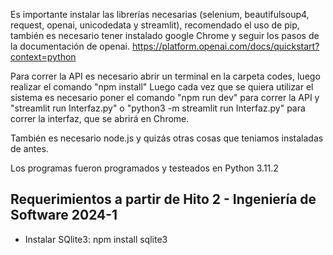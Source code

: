 Es importante instalar las librerías necesarias (selenium, beautifulsoup4, request, openai, unicodedata 
y streamlit), recomendado el uso de pip,
también es necesario tener instalado google Chrome y seguir los pasos de la documentación de openai.
https://platform.openai.com/docs/quickstart?context=python

Para correr la API es necesario abrir un terminal en la carpeta codes, luego realizar el comando "npm install"
Luego cada vez que se quiera utilizar el sistema es necesario poner el comando "npm run dev" para correr la API
y "streamlit run Interfaz.py" o "python3 -m streamlit run Interfaz.py" para correr la interfaz, que se abrirá en Chrome.

También es necesario node.js y quizás otras cosas que teniamos instaladas de antes.

Los programas fueron programados y testeados en Python 3.11.2

## Requerimientos a partir de Hito 2 - Ingeniería de Software 2024-1

* Instalar SQlite3: npm install sqlite3
